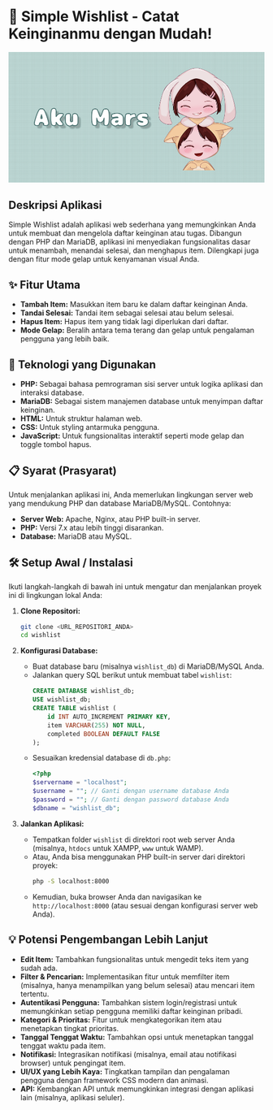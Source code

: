# 🎁 Simple Wishlist - Catat Keinginanmu dengan Mudah!

![Wishlist](https://raw.githubusercontent.com/Aku-Mars/gambar/main/bannercps.png)

## Deskripsi Aplikasi

Simple Wishlist adalah aplikasi web sederhana yang memungkinkan Anda untuk membuat dan mengelola daftar keinginan atau tugas. Dibangun dengan PHP dan MariaDB, aplikasi ini menyediakan fungsionalitas dasar untuk menambah, menandai selesai, dan menghapus item. Dilengkapi juga dengan fitur mode gelap untuk kenyamanan visual Anda.

## ✨ Fitur Utama

-   **Tambah Item:** Masukkan item baru ke dalam daftar keinginan Anda.
-   **Tandai Selesai:** Tandai item sebagai selesai atau belum selesai.
-   **Hapus Item:** Hapus item yang tidak lagi diperlukan dari daftar.
-   **Mode Gelap:** Beralih antara tema terang dan gelap untuk pengalaman pengguna yang lebih baik.

## 🚀 Teknologi yang Digunakan

-   **PHP:** Sebagai bahasa pemrograman sisi server untuk logika aplikasi dan interaksi database.
-   **MariaDB:** Sebagai sistem manajemen database untuk menyimpan daftar keinginan.
-   **HTML:** Untuk struktur halaman web.
-   **CSS:** Untuk styling antarmuka pengguna.
-   **JavaScript:** Untuk fungsionalitas interaktif seperti mode gelap dan toggle tombol hapus.

## 📋 Syarat (Prasyarat)

Untuk menjalankan aplikasi ini, Anda memerlukan lingkungan server web yang mendukung PHP dan database MariaDB/MySQL. Contohnya:

-   **Server Web:** Apache, Nginx, atau PHP built-in server.
-   **PHP:** Versi 7.x atau lebih tinggi disarankan.
-   **Database:** MariaDB atau MySQL.

## 🛠️ Setup Awal / Instalasi

Ikuti langkah-langkah di bawah ini untuk mengatur dan menjalankan proyek ini di lingkungan lokal Anda:

1.  **Clone Repositori:**
    ```bash
    git clone <URL_REPOSITORI_ANDA>
    cd wishlist
    ```

2.  **Konfigurasi Database:**
    *   Buat database baru (misalnya `wishlist_db`) di MariaDB/MySQL Anda.
    *   Jalankan query SQL berikut untuk membuat tabel `wishlist`:
        ```sql
        CREATE DATABASE wishlist_db;
        USE wishlist_db;
        CREATE TABLE wishlist (
            id INT AUTO_INCREMENT PRIMARY KEY,
            item VARCHAR(255) NOT NULL,
            completed BOOLEAN DEFAULT FALSE
        );
        ```
    *   Sesuaikan kredensial database di `db.php`:
        ```php
        <?php
        $servername = "localhost";
        $username = ""; // Ganti dengan username database Anda
        $password = ""; // Ganti dengan password database Anda
        $dbname = "wishlist_db";
        ```

3.  **Jalankan Aplikasi:**
    *   Tempatkan folder `wishlist` di direktori root web server Anda (misalnya, `htdocs` untuk XAMPP, `www` untuk WAMP).
    *   Atau, Anda bisa menggunakan PHP built-in server dari direktori proyek:
        ```bash
        php -S localhost:8000
        ```
    *   Kemudian, buka browser Anda dan navigasikan ke `http://localhost:8000` (atau sesuai dengan konfigurasi server web Anda).

## 💡 Potensi Pengembangan Lebih Lanjut

-   **Edit Item:** Tambahkan fungsionalitas untuk mengedit teks item yang sudah ada.
-   **Filter & Pencarian:** Implementasikan fitur untuk memfilter item (misalnya, hanya menampilkan yang belum selesai) atau mencari item tertentu.
-   **Autentikasi Pengguna:** Tambahkan sistem login/registrasi untuk memungkinkan setiap pengguna memiliki daftar keinginan pribadi.
-   **Kategori & Prioritas:** Fitur untuk mengkategorikan item atau menetapkan tingkat prioritas.
-   **Tanggal Tenggat Waktu:** Tambahkan opsi untuk menetapkan tanggal tenggat waktu pada item.
-   **Notifikasi:** Integrasikan notifikasi (misalnya, email atau notifikasi browser) untuk pengingat item.
-   **UI/UX yang Lebih Kaya:** Tingkatkan tampilan dan pengalaman pengguna dengan framework CSS modern dan animasi.
-   **API:** Kembangkan API untuk memungkinkan integrasi dengan aplikasi lain (misalnya, aplikasi seluler).
